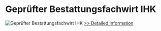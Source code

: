# Geprüfter Bestattungsfachwirt IHK
![Geprüfter Bestattungsfachwirt IHK](https://mycommerce.akamaized.net/api/pimages/P300642626/BIG/300642626.JPG)
[>> Detailed information](https://secure.shareit.com/shareit/product.html?productid=300642626&affiliateid=200057808)